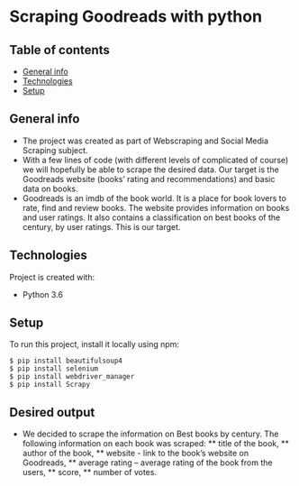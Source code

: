# Scraping Goodreads with python
## Table of contents
* [General info](#general-info)
* [Technologies](#technologies)
* [Setup](#setup)

## General info
* The project was created as part of Webscraping and Social Media Scraping subject. 
* With a few lines of code (with different levels of complicated of course) we will hopefully be able to scrape the desired data. Our target is the Goodreads website (books’ rating and recommendations) and basic data on books.
* Goodreads is an imdb of the book world. It is a place for book lovers to rate, find and review books. The website provides information on books and user ratings. It also contains a classification on best books of the century, by user ratings. This is our target.

	
## Technologies
Project is created with:
* Python 3.6
	
## Setup
To run this project, install it locally using npm:

```
$ pip install beautifulsoup4
$ pip install selenium
$ pip install webdriver_manager
$ pip install Scrapy
```

## Desired output	
* We decided to scrape the information on Best books by century. The following information on each book was scraped:
** title of the book,
** author of the book,
** website - link to the book’s website on Goodreads,
** average rating – average rating of the book from the users,
** score,
** number of votes.

